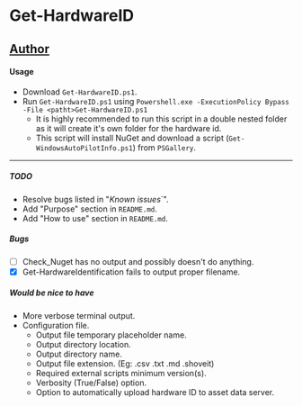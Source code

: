 # Get-HardwareID
[Author](https://github.com/Vlad-Hash25)
----

#### Usage
* Download `Get-HardwareID.ps1`.
* Run `Get-HardwareID.ps1` using `Powershell.exe -ExecutionPolicy Bypass -File <patht>Get-HardwareID.ps1`
  * It is highly recommended to run this script in a double nested folder as it will create it's own folder for the hardware id. 
  * This script will install NuGet and download a script (`Get-WindowsAutoPilotInfo.ps1`) from `PSGallery`.

----

##### TODO
* Resolve bugs listed in "_Known issues_`".
* Add "Purpose" section in `README.md`.
* Add "How to use" section in `README.md`.

##### Bugs
- [ ] Check_Nuget has no output and possibly doesn't do anything.
- [x] Get-HardwareIdentification fails to output proper filename. 

##### Would be nice to have
* More verbose terminal output.
* Configuration file.
  * Output file temporary placeholder name.
  * Output directory location. 
  * Output directory name.
  * Output file extension. (Eg: .csv .txt .md .shoveit)
  * Required external scripts minimum version(s). 
  * Verbosity (True/False) option.
  * Option to automatically upload hardware ID to asset data server.
